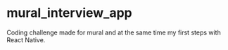 # mural_interview_app
Coding challenge made for mural and at the same time my first steps with React Native.
